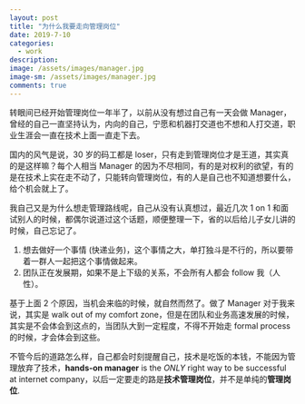 ```yaml
---
layout: post
title: "为什么我要走向管理岗位"
date: 2019-7-10
categories:
  - work
description:
image: /assets/images/manager.jpg
image-sm: /assets/images/manager.jpg
comments: true
---
```


转眼间已经开始管理岗位一年半了，以前从没有想过自己有一天会做 Manager，曾经的自己一直坚持认为，内向的自己，宁愿和机器打交道也不想和人打交道，职业生涯会一直在技术上面一直走下去。

国内的风气是说，30 岁的码工都是 loser，只有走到管理岗位才是王道，其实真的是这样嘛？每个人相当 Manager 的因为不尽相同，有的是对权利的欲望，有的是在技术上实在走不动了，只能转向管理岗位，有的人是自己也不知道想要什么，给个机会就上了。

我自己又是为什么想走管理路线呢，自己从没有认真想过，最近几次 1 on 1 和面试别人的时候，都偶尔说道过这个话题，顺便整理一下，省的以后给儿子女儿讲的时候，自己忘记了。

1. 想去做好一个事情 (快递业务)，这个事情之大，单打独斗是不行的，所以要带着一群人一起把这个事情做起来。
2. 团队正在发展期，如果不是上下级的关系，不会所有人都会 follow 我（人性）。

基于上面 2 个原因，当机会来临的时候，就自然而然了。做了 Manager 对于我来说，其实是 walk out of my comfort zone，但是在团队和业务高速发展的时候，其实是不会体会到这点的，当团队大到一定程度，不得不开始走 formal process 的时候，才会体会到这些。

不管今后的道路怎么样，自己都会时刻提醒自己，技术是吃饭的本钱，不能因为管理放弃了技术，**hands-on manager** is the _ONLY_ right way to be successful at internet company，以后一定要走的路是**技术管理岗位**，并不是单纯的**管理岗位**.
